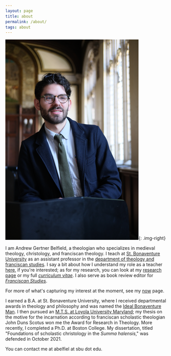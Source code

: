 ```yaml
---
layout: page
title: about
permalink: /about/
tags: about
---
```


![me](/images/me.png){: .img-right}

I am Andrew Gertner Belfield, a theologian who specializes in medieval theology, christology, and franciscan theology. I teach at [St. Bonaventure University](https://www.sbu.edu/) as an assistant professor in the [department of theology and franciscan studies](https://www.sbu.edu/academics/theology-and-franciscan-studies). I say a bit about how I understand my role as a teacher [here](/teaching/), if you're interested; as for my research, you can look at my [research page](/research/) or my full *[curriculum vitae](http://andrewbelfield.com/cv/)*. I also serve as book review editor for *[Franciscan Studies](https://www.franciscanpublications.com/pages/journals)*.

For more of what's capturing my interest at the moment, see my [now](/now/) page.

I earned a B.A. at St. Bonaventure University, where I received departmental awards in theology and philosophy and was named the [Ideal Bonaventure Man](https://www.oleantimesherald.com/two-students-from-same-rochester-area-school-named-2015-ideal-bonaventure-students/article_63ec3d42-fd88-11e4-a5de-6f8abef79450.html). I then pursued an [M.T.S. at Loyola University Maryland](https://www.loyola.edu/academics/theology/graduate/mts); my thesis on the motive for the incarnation according to franciscan scholastic theologian John Duns Scotus won me the Award for Research in Theology. More recently, I completed a Ph.D. at Boston College. My dissertation, titled "Foundations of scholastic christology in the *Summa halensis*," was defended in October 2021.

You can contact me at abelfiel at sbu dot edu.